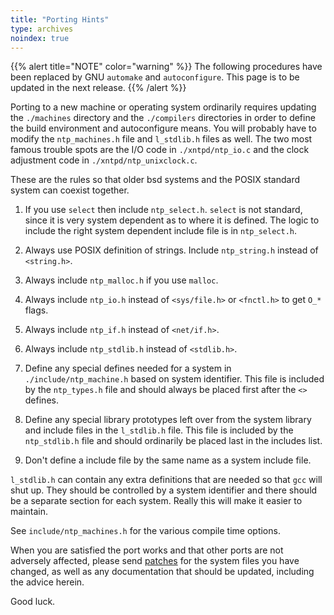 ```yaml
---
title: "Porting Hints"
type: archives
noindex: true
---
```


{{% alert title="NOTE" color="warning" %}} 
The following procedures have been replaced by GNU <code>automake</code> and <code>autoconfigure</code>. This page is to be updated in the next release.
{{% /alert %}}

Porting to a new machine or operating system ordinarily requires updating the <code>./machines</code> directory and the <code>./compilers</code> directories in order to define the build environment and autoconfigure means. You will probably have to modify the <code>ntp_machines.h</code> file and <code>l_stdlib.h</code> files as well. The two most famous trouble spots are the I/O code in <code>./xntpd/ntp_io.c</code> and the clock adjustment code in <code>./xntpd/ntp_unixclock.c</code>.

These are the rules so that older bsd systems and the POSIX standard system can coexist together.

1.  If you use <code>select</code> then include <code>ntp_select.h</code>. <code>select</code> is not standard, since it is very system dependent as to where it is defined. The logic to include the right system dependent include file is in <code>ntp_select.h</code>.

2.  Always use POSIX definition of strings. Include <code>ntp_string.h</code> instead of <code><string.h></code>.

3.  Always include <code>ntp_malloc.h</code> if you use <code>malloc</code>.

4.  Always include <code>ntp_io.h</code> instead of <code><sys/file.h></code> or <code><fnctl.h></code> to get <code>O_*</code> flags.

5.  Always include <code>ntp_if.h</code> instead of <code><net/if.h></code>.

6.  Always include <code>ntp_stdlib.h</code> instead of <code><stdlib.h></code>.

7.  Define any special defines needed for a system in <code>./include/ntp_machine.h</code> based on system identifier. This file is included by the <code>ntp_types.h</code> file and should always be placed first after the <code><></code> defines.

8.  Define any special library prototypes left over from the system library and include files in the <code>l_stdlib.h</code> file. This file is included by the <code>ntp_stdlib.h</code> file and should ordinarily be placed last in the includes list.

9.  Don't define a include file by the same name as a system include file.

<code>l_stdlib.h</code> can contain any extra definitions that are needed so that <code>gcc</code> will shut up. They should be controlled by a system identifier and there should be a separate section for each system. Really this will make it easier to maintain.

See <code>include/ntp_machines.h</code> for the various compile time options.

When you are satisfied the port works and that other ports are not adversely affected, please send [patches](/documentation/3-5.93e/patches/) for the system files you have changed, as well as any documentation that should be updated, including the advice herein.

Good luck.
